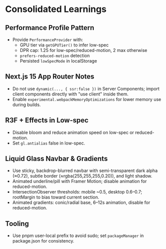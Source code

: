 # Consolidated Learnings

## Performance Profile Pattern
- Provide `PerformanceProvider` with:
  - GPU tier via `getGPUTier()` to infer low-spec
  - DPR cap: 1.25 for low-spec/reduced-motion, 2 max otherwise
  - `prefers-reduced-motion` detection
  - Persisted `lowSpecMode` in localStorage

## Next.js 15 App Router Notes
- Do not use `dynamic(..., { ssr:false })` in Server Components; import client components directly with "use client" inside them.
- Enable `experimental.webpackMemoryOptimizations` for lower memory use during builds.

## R3F + Effects in Low-spec
- Disable bloom and reduce animation speed on low-spec or reduced-motion.
- Set `gl.antialias` false in low-spec.

## Liquid Glass Navbar & Gradients
- Use sticky, backdrop-blurred navbar with semi-transparent dark alpha (≈0.72), subtle border (≈rgba(255,255,255,0.20)), and light shadow.
- Animated underline/pill with Framer Motion; disable animation for reduced-motion.
- IntersectionObserver thresholds: mobile ~0.5, desktop 0.6–0.7; rootMargin to bias toward current section.
- Animated gradients: conic/radial base, 6–12s animation, disable for reduced-motion.

## Tooling
- Use pnpm user-local prefix to avoid sudo; set `packageManager` in package.json for consistency.

